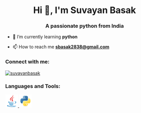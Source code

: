 <h1 align="center">Hi 👋, I'm Suvayan Basak</h1>
<h3 align="center">A passionate python from India</h3>

- 🌱 I’m currently learning **python**

- 📫 How to reach me **sbasak2838@gmail.com**

<h3 align="left">Connect with me:</h3>
<p align="left">
<a href="https://dev.to/suvayanbasak" target="blank"><img align="center" src="https://raw.githubusercontent.com/rahuldkjain/github-profile-readme-generator/master/src/images/icons/Social/devto.svg" alt="suvayanbasak" height="30" width="40" /></a>
</p>

<h3 align="left">Languages and Tools:</h3>
<p align="left"> <a href="https://www.java.com" target="_blank" rel="noreferrer"> <img src="https://raw.githubusercontent.com/devicons/devicon/master/icons/java/java-original.svg" alt="java" width="40" height="40"/> </a> <a href="https://www.python.org" target="_blank" rel="noreferrer"> <img src="https://raw.githubusercontent.com/devicons/devicon/master/icons/python/python-original.svg" alt="python" width="40" height="40"/> </a> </p>
